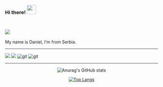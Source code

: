 ### Hi there! <img src="https://raw.githubusercontent.com/MartinHeinz/MartinHeinz/master/wave.gif" width="30px">



<br>

![](https://komarev.com/ghpvc/?username=your-github-DanielRaubal&style=flat-square&color=green)
<br>
<br>
My name is Daniel, I'm from Serbia.
<br>

<hr>
<p>


<img src="https://img.shields.io/badge/c-%2300599C.svg?style=flat-square&logo=c&logoColor=white" />
<img src="https://img.shields.io/badge/Visual%20Studio-5C2D91.svg?style=for-the-badge&logo=visual-studio&logoColor=white" />

<img alt="git" src="https://img.shields.io/badge/c%23-%23239120.svg?style=for-the-badge&logo=c-sharp&logoColor=white" />
<img alt="git" src="?style=flat-square&logo=git&logoColor=white" />
</p>


<hr>

<div align="center">

![Anurag's GitHub stats](https://github-readme-stats.vercel.app/api?username=DanielRaubal&show_icons=true&theme=dark)

[![Top Langs](https://github-readme-stats.vercel.app/api/top-langs/?username=DanielRaubal&hide_progress=false&theme=dark)](https://github.com/anuraghazra/github-readme-stats)
  
</div>
